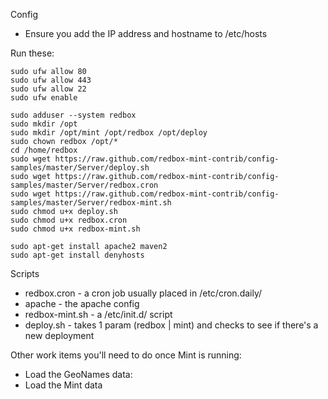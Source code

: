 Config
* Ensure you add the IP address and hostname to /etc/hosts

Run these:

    sudo ufw allow 80
    sudo ufw allow 443
    sudo ufw allow 22
    sudo ufw enable
    
    sudo adduser --system redbox
    sudo mkdir /opt
    sudo mkdir /opt/mint /opt/redbox /opt/deploy
    sudo chown redbox /opt/*
    cd /home/redbox
    sudo wget https://raw.github.com/redbox-mint-contrib/config-samples/master/Server/deploy.sh
    sudo wget https://raw.github.com/redbox-mint-contrib/config-samples/master/Server/redbox.cron
    sudo wget https://raw.github.com/redbox-mint-contrib/config-samples/master/Server/redbox-mint.sh
    sudo chmod u+x deploy.sh
    sudo chmod u+x redbox.cron
    sudo chmod u+x redbox-mint.sh
    
    sudo apt-get install apache2 maven2
    sudo apt-get install denyhosts




Scripts
* redbox.cron - a cron job usually placed in /etc/cron.daily/
* apache - the apache config
* redbox-mint.sh - a /etc/init.d/ script
* deploy.sh - takes 1 param (redbox | mint) and checks to see if there's a new deployment

Other work items you'll need to do once Mint is running:
* Load the GeoNames data: 
* Load the Mint data
